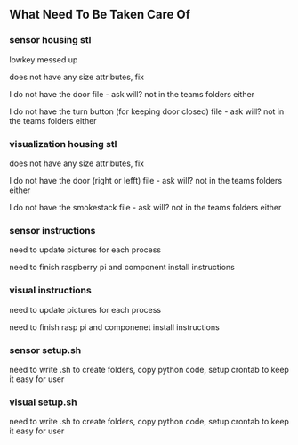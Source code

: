 ## What Need To Be Taken Care Of

### sensor housing stl
lowkey messed up

does not have any size attributes, fix

I do not have the door file - ask will? not in the teams folders either

I do not have the turn button (for keeping door closed) file - ask will? not in the teams folders either


### visualization housing stl
does not have any size attributes, fix

I do not have the door (right or lefft) file - ask will? not in the teams folders either

I do not have the smokestack file - ask will? not in the teams folders either


### sensor instructions
need to update pictures for each process

need to finish raspberry pi and component install instructions



### visual instructions
need to update pictures for each process

need to finish rasp pi and componenet install instructions


### sensor setup.sh
need to write .sh to create folders, copy python code, setup crontab to keep it easy for user


### visual setup.sh
need to write .sh to create folders, copy python code, setup crontab to keep it easy for user
